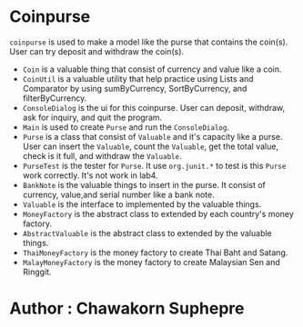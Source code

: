 # Coinpurse

`coinpurse` is used to make a model like the purse that contains the coin(s).
User can try deposit and withdraw the coin(s).
- `Coin` is a valuable thing that consist of currency and value like a coin.
- `CoinUtil` is a valuable utility that help practice using Lists and Comparator
  by using sumByCurrency, SortByCurrency, and filterByCurrency.
- `ConsoleDialog` is the ui for this coinpurse. User can deposit, withdraw, 
  ask for inquiry, and quit the program.
- `Main` is used to create `Purse` and run the `ConsoleDialog`.
- `Purse` is a class that consist of `Valuable` and it's capacity like a purse.
  User can insert the `Valuable`, count the `Valuable`, get the total value, check is it full,
  and withdraw the `Valuable`.
- `PurseTest` is the tester for `Purse`. It use `org.junit.*` to test is this `Purse` work correctly.
   It's not work in lab4.
- `BankNote` is the valuable things to insert in the purse. It consist of currency, value,and
  serial number like a bank note.
- `Valuable` is the interface to implemented by the valuable things.
- `MoneyFactory` is the abstract class to extended by each country's money factory.
- `AbstractValuable` is the abstract class to extended by the valuable things.
- `ThaiMoneyFactory` is the money factory to create Thai Baht and Satang.
- `MalayMoneyFactory` is the money factory to create Malaysian Sen and Ringgit.
# Author : Chawakorn Suphepre